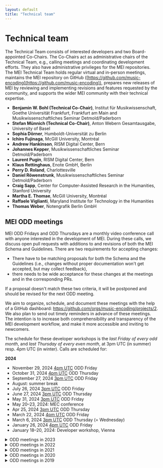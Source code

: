 ```yaml
---
layout: default
title: "Technical team"
---
```

# Technical team

The Technical Team consists of interested developers and two Board-appointed Co-Chairs. The Co-Chairs act as administrative chairs of the Technical Team, e.g., calling meetings and coordinating development efforts. They also have administrative privileges for the MEI repositories. The MEI Technical Team holds regular virtual and in-person meetings, maintains the MEI repository on GitHub ([https://github.com/music-encoding](https://github.com/music-encoding)), prepares new releases of MEI by reviewing and implementing revisions and features requested by the community, and supports the wider MEI community with their technical expertise.

* **Benjamin W. Bohl (Technical Co-Chair)**, Institut für Musikwissenschaft, Goethe Universität Frankfurt, Frankfurt am Main and Musikwissenschaftliches Seminar Detmold/Paderborn
* **Stefan Münnich (Technical Co-Chair)**, Anton Webern Gesamtausgabe, University of Basel
* **Sophia Dörner**, Humboldt-Universität zu Berlin
* **Ichiro Fujinaga**, McGill University, Montréal
* **Andrew Hankinson**, RISM Digital Center, Bern
* **Johannes Kepper**, Musikwissenschaftliches Seminar Detmold/Paderborn
* **Laurent Pugin**, RISM Digital Center, Bern
* **Klaus Rettinghaus**, Enote GmbH, Berlin
* **Perry D. Roland**, Charlottesville
* **Daniel Röwenstrunk**, Musikwissenschaftliches Seminar Detmold/Paderborn
* **Craig Sapp**, Center for Computer-Assisted Research in the Humanities, Stanford University
* **Martha E. Thomae**, McGill University, Montréal
* **Raffaele Viglianti**, Maryland Institute for Technology in the Humanities
* **Thomas Weber**, Notengrafik Berlin GmbH


## MEI ODD meetings

MEI ODD Fridays and ODD Thursdays are a monthly video conference call with anyone interested in the development of MEI. During these calls, we discuss open pull requests with additions to and revisions of both the MEI Schema and Guidelines. There are two requirements for accepting changes:

* There have to be matching proposals for both the Schema and the Guidelines (i.e., changes without proper documentation won't get accepted, but may collect feedback),
* there needs to be wide acceptance for these changes at the meetings and in the corresponding PRs.

If a proposal doesn't match these two criteria, it will be postponed and should be revised for the next ODD meeting.

We aim to organize, schedule, and document these meetings with the help of a GitHub dashboard: https://github.com/orgs/music-encoding/projects/2. We also plan to send out timely reminders in advance of these meetings. The intention is to increase both comprehensibility and transparency of the MEI development workflow, and make it more accessible and inviting to newcomers.

The schedule for these developer workshops is the _last Friday of every odd month_, and _last Thursday of every even month_, at 3pm UTC (in summer) resp. 4pm UTC (in winter). Calls are scheduled for:

**2024**

* November 29, 2024 [4pm UTC](https://www.timeanddate.com/worldclock/converter.html?iso=20241129T160000&p1=1440&p2=994&p3=43) ODD Friday
* October 31, 2024 [4pm UTC](https://www.timeanddate.com/worldclock/converter.html?iso=20241031T160000&p1=1440&p2=994&p3=43) ODD Thursday
* September 27, 2024 [3pm UTC](https://www.timeanddate.com/worldclock/converter.html?iso=20240927T150000&p1=1440&p2=994&p3=43) ODD Friday
* August: summer break
* July 26, 2024 [3pm UTC](https://www.timeanddate.com/worldclock/converter.html?iso=20240726T150000&p1=1440&p2=994&p3=43) ODD Friday
* June 27, 2024 [3pm UTC](https://www.timeanddate.com/worldclock/converter.html?iso=20240627T150000&p1=1440&p2=994&p3=43) ODD Thursday
* May 31, 2024 [3pm UTC](https://www.timeanddate.com/worldclock/converter.html?iso=20240531T150000&p1=1440&p2=994&p3=43) ODD Friday
* May 20–23, 2024: MEC conference
* Apr 25, 2024 [3pm UTC](https://www.timeanddate.com/worldclock/converter.html?iso=20240425T150000&p1=1440&p2=994&p3=43) ODD Thursday
* March 22, 2024 [4pm UTC](https://www.timeanddate.com/worldclock/converter.html?iso=20240322T160000&p1=1440&p2=994&p3=43) ODD Friday
* March 6, 2024 [3pm UTC](https://www.timeanddate.com/worldclock/converter.html?iso=20240306T150000&p1=1440&p2=994&p3=43) ODD Thursday (= Wednesday)
* January 26, 2024 [4pm UTC](https://www.timeanddate.com/worldclock/converter.html?iso=20240126T160000&p1=1440&p2=994&p3=43) ODD Friday
* January 18–20, 2024: Developer workshop, Vienna


<details>
  <summary>ODD meetings in 2023</summary>

* November 24, 2023 <a href="https://www.timeanddate.com/worldclock/converter.html?iso=20231124T150000&p1=1440">4pm UTC</a> ODD Friday <br/>
* October 26, 2023 <a href="https://www.timeanddate.com/worldclock/converter.html?iso=20231026T150000&p1=1440">3pm UTC</a> ODD Thursday <br/>
* September 28, 2023 <a href="https://www.timeanddate.com/worldclock/converter.html?iso=20230929T150000&p1=1440">2pm UTC</a> ODD Friday <br/>
* September 4–8, 2023: TEI/MEC conference <br/>
* August: summer break <br/>
* July 28, 2023 <a href="https://www.timeanddate.com/worldclock/converter.html?iso=20230728T150000&p1=1440">3pm UTC</a> ODD Friday <br/>
* June 29, 2023 <a href="https://www.timeanddate.com/worldclock/converter.html?iso=20230629T150000&p1=1440">3pm UTC</a> ODD Thursday <br/>
* May 26, 2023 <a href="https://www.timeanddate.com/worldclock/converter.html?iso=20230526T150000&p1=1440">3pm UTC</a> ODD Friday <br/>
* Apr 27, 2023 <a href="https://www.timeanddate.com/worldclock/converter.html?iso=20230427T150000&p1=1440">3pm UTC</a> ODD Thursday <br/>
* March 31, 2023 <a href="https://www.timeanddate.com/worldclock/converter.html?iso=20230331T150000&p1=1440">3pm UTC</a> ODD Friday <br/>
* February 23, 2023 <a href="https://www.timeanddate.com/worldclock/converter.html?iso=20230223T160000&p1=1440">4pm UTC</a> ODD Thursday <br/>
* January 27, 2023 <a href="https://www.timeanddate.com/worldclock/converter.html?iso=20230127T160000&p1=1440">4pm UTC</a> ODD Friday <br/>
</details>

<details>
  <summary>ODD meetings in 2022</summary>

* November 25, 2022, <a href="https://www.timeanddate.com/worldclock/converter.html?iso=20221125T140000&p1=1440">2pm UTC</a> ODD Friday <br/>
* October 27, 2022, <a href="https://www.timeanddate.com/worldclock/converter.html?iso=20221027T130000&p1=1440">1pm UTC</a> ODD Thursday <br/>
* September 23, 2022, <a href="https://www.timeanddate.com/worldclock/converter.html?iso=20220923T130000&p1=1440">1pm UTC</a> ODD Friday <br/>
* August: Summer break <br/>
* July 29, 2022, <a href="https://www.timeanddate.com/worldclock/converter.html?iso=20220729T130000&p1=1440">1pm UTC</a> ODD Friday <br/>
* June 30, 2022, <a href="https://www.timeanddate.com/worldclock/converter.html?iso=20220630T130000&p1=1440">1pm UTC</a> ODD Thursday <br/>
* May 27, 2022, <a href="https://www.timeanddate.com/worldclock/converter.html?iso=20220527T130000&p1=1440">1pm UTC</a> ODD Friday <br/>
* April 28, 2022, <a href="https://www.timeanddate.com/worldclock/converter.html?iso=20220428T130000&p1=1440">1pm UTC</a> ODD Thursday <br/>
* March 25, 2022, <a href="https://www.timeanddate.com/worldclock/converter.html?iso=20220325T140000&p1=1440">2pm UTC</a> ODD Friday <br/>
* February 24, 2022, <a href="https://www.timeanddate.com/worldclock/converter.html?iso=20220224T140000&p1=1440">2pm UTC</a> ODD Thursday <br/>
* January 28, 2022, <a href="https://www.timeanddate.com/worldclock/converter.html?iso=20220128T140000&p1=1440">2pm UTC</a> ODD Friday <br/>
</details>

<details>
  <summary>ODD meetings in 2021</summary>

  * November 26, 2021, <a href="https://www.timeanddate.com/worldclock/converter.html?iso=20211126T150000&p1=1440">3pm UTC</a> ODD Friday <br/>
  * October 28, 2021, <a href="https://www.timeanddate.com/worldclock/converter.html?iso=20211028T140000&p1=1440">2pm UTC</a> ODD Thursday <br/>
  * September 24, 2021, <a href="https://www.timeanddate.com/worldclock/converter.html?iso=20210924T130000&p1=1440">1pm UTC</a> ODD Friday <br/>
  * July (to be announced: during MEC, 19-22 July), ODD Friday <br/>
  * June 24, 2021, <a href="https://www.timeanddate.com/worldclock/converter.html?iso=20210624T130000&p1=1440">1pm UTC</a> ODD Thursday <br/>
  * May 28, 2021, <a href="https://www.timeanddate.com/worldclock/converter.html?iso=20210528T130000&p1=1440">1pm UTC</a> ODD Friday <br/>
  * April 29, 2021, <a href="https://www.timeanddate.com/worldclock/converter.html?iso=20210429T130000&p1=1440">1pm UTC</a> ODD Thursday <br/>
  * March 26, 2021, <a href="https://www.timeanddate.com/worldclock/converter.html?iso=20210326T130000&p1=1440">1pm UTC</a> ODD Friday <br/>
  * February 25, 2021, <a href="https://www.timeanddate.com/worldclock/converter.html?iso=20210225T130000&p1=1440">1pm UTC</a> ODD Thursday <br/>
  * January 29, 2021, <a href="https://www.timeanddate.com/worldclock/converter.html?iso=20210129T130000&p1=1440">1pm UTC</a> ODD Friday <br/>
</details>

<details>
  <summary>ODD meetings in 2020</summary>

  * November 27, 2020, 1pm UTC ODD Friday <br/>
  * October 29, 2020, 1pm UTC ODD Thursday <br/>
  * September 25, 2020, 1pm UTC ODD Friday <br/>
  * August 27, 2020, 1pm UTC ODD Thursday <br/>
  * July 31, 2020, 1pm UTC ODD Friday <br/>
  * June 25, 2020, 1pm UTC ODD Thursday <br/>
  * May 25, 2020: during MEC Boston <br/>
  * March 27, 2020, 1pm UTC <br/>
  * January 31, 2020, 1pm UTC <br/>
</details>

<details>
  <summary>ODD meetings in 2019</summary>

  * November 29, 2019, 1pm UTC
</details>
